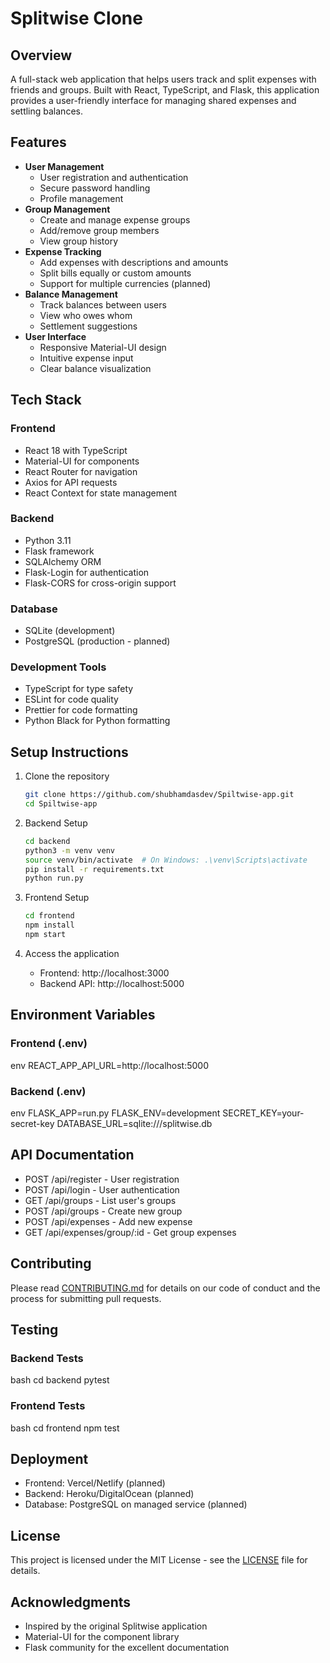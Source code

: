 # Splitwise Clone

## Overview
A full-stack web application that helps users track and split expenses with friends and groups. Built with React, TypeScript, and Flask, this application provides a user-friendly interface for managing shared expenses and settling balances.

## Features
- **User Management**
  - User registration and authentication
  - Secure password handling
  - Profile management
- **Group Management**
  - Create and manage expense groups
  - Add/remove group members
  - View group history
- **Expense Tracking**
  - Add expenses with descriptions and amounts
  - Split bills equally or custom amounts
  - Support for multiple currencies (planned)
- **Balance Management**
  - Track balances between users
  - View who owes whom
  - Settlement suggestions
- **User Interface**
  - Responsive Material-UI design
  - Intuitive expense input
  - Clear balance visualization

## Tech Stack
### Frontend
- React 18 with TypeScript
- Material-UI for components
- React Router for navigation
- Axios for API requests
- React Context for state management

### Backend
- Python 3.11
- Flask framework
- SQLAlchemy ORM
- Flask-Login for authentication
- Flask-CORS for cross-origin support

### Database
- SQLite (development)
- PostgreSQL (production - planned)

### Development Tools
- TypeScript for type safety
- ESLint for code quality
- Prettier for code formatting
- Python Black for Python formatting

## Setup Instructions
1. Clone the repository
   ```bash
   git clone https://github.com/shubhamdasdev/Spiltwise-app.git
   cd Spiltwise-app
   ```

2. Backend Setup
   ```bash
   cd backend
   python3 -m venv venv
   source venv/bin/activate  # On Windows: .\venv\Scripts\activate
   pip install -r requirements.txt
   python run.py
   ```

3. Frontend Setup
   ```bash
   cd frontend
   npm install
   npm start
   ```

4. Access the application
   - Frontend: http://localhost:3000
   - Backend API: http://localhost:5000

## Environment Variables
### Frontend (.env)
env
REACT_APP_API_URL=http://localhost:5000

### Backend (.env)
env
FLASK_APP=run.py
FLASK_ENV=development
SECRET_KEY=your-secret-key
DATABASE_URL=sqlite:///splitwise.db


## API Documentation
- POST /api/register - User registration
- POST /api/login - User authentication
- GET /api/groups - List user's groups
- POST /api/groups - Create new group
- POST /api/expenses - Add new expense
- GET /api/expenses/group/:id - Get group expenses

## Contributing
Please read [CONTRIBUTING.md](CONTRIBUTING.md) for details on our code of conduct and the process for submitting pull requests.

## Testing
### Backend Tests
bash
cd backend
pytest

### Frontend Tests
bash
cd frontend
npm test

## Deployment
- Frontend: Vercel/Netlify (planned)
- Backend: Heroku/DigitalOcean (planned)
- Database: PostgreSQL on managed service (planned)

## License
This project is licensed under the MIT License - see the [LICENSE](LICENSE) file for details.

## Acknowledgments
- Inspired by the original Splitwise application
- Material-UI for the component library
- Flask community for the excellent documentation